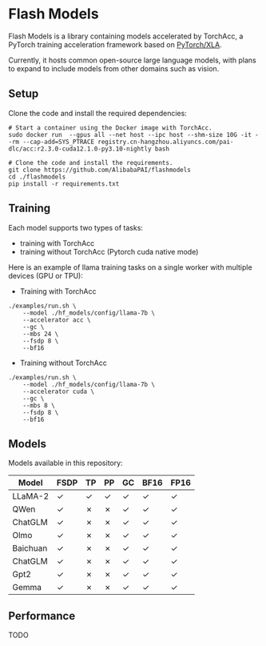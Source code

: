 # Flash Models

Flash Models is a library containing models accelerated by TorchAcc, a PyTorch training acceleration framework based on [PyTorch/XLA](https://github.com/pytorch/xla).

Currently, it hosts common open-source large language models, with plans to expand to include models from other domains such as vision.


## Setup

Clone the code and install the required dependencies:

```shell
# Start a container using the Docker image with TorchAcc.
sudo docker run  --gpus all --net host --ipc host --shm-size 10G -it --rm --cap-add=SYS_PTRACE registry.cn-hangzhou.aliyuncs.com/pai-dlc/acc:r2.3.0-cuda12.1.0-py3.10-nightly bash

# Clone the code and install the requirements.
git clone https://github.com/AlibabaPAI/flashmodels
cd ./flashmodels
pip install -r requirements.txt
```

## Training

Each model supports two types of tasks:
* training with TorchAcc
* training without TorchAcc (Pytorch cuda native mode)

Here is an example of llama training tasks on a single worker with multiple devices (GPU or TPU):

* Training with TorchAcc

```shell
./examples/run.sh \
    --model ./hf_models/config/llama-7b \
    --accelerator acc \
    --gc \
    --mbs 24 \
    --fsdp 8 \
    --bf16
```

* Training without TorchAcc

```shell
./examples/run.sh \
    --model ./hf_models/config/llama-7b \
    --accelerator cuda \
    --gc \
    --mbs 8 \
    --fsdp 8 \
    --bf16
```

## Models

Models available in this repository:


| Model    | FSDP | TP   | PP   | GC   | BF16 | FP16 |
|----------|------|------|------|------|------|------|
| LLaMA-2  | ✓    | ✓    | ✓    | ✓    | ✓    | ✓    |
| QWen     | ✓    | ✗    | ✗    | ✓    | ✓    | ✓    |
| ChatGLM  | ✓    | ✗    | ✗    | ✓    | ✓    | ✓    |
| Olmo     | ✓    | ✗    | ✗    | ✓    | ✓    | ✓    |
| Baichuan | ✓    | ✗    | ✗    | ✓    | ✓    | ✓    |
| ChatGLM  | ✓    | ✗    | ✗    | ✓    | ✓    | ✓    |
| Gpt2     | ✓    | ✗    | ✗    | ✓    | ✓    | ✓    |
| Gemma    | ✓    | ✗    | ✗    | ✓    | ✓    | ✓    |


## Performance

TODO